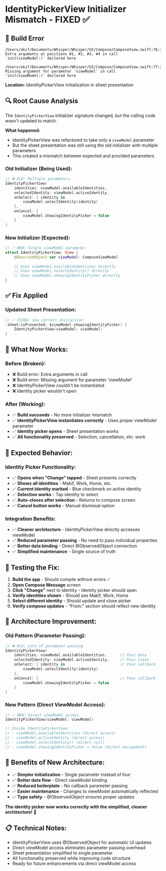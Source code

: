 # IdentityPickerView Initializer Mismatch - FIXED ✅

## 🚨 **Build Error**
```
/Users/akif/Documents/Whisper/Whisper/UI/Compose/ComposeView.swift:76:35 
Extra arguments at positions #1, #2, #3, #4 in call
'init(viewModel:)' declared here

/Users/akif/Documents/Whisper/Whisper/UI/Compose/ComposeView.swift:77:21 
Missing argument for parameter 'viewModel' in call
'init(viewModel:)' declared here
```

**Location:** IdentityPickerView initialization in sheet presentation

## 🔍 **Root Cause Analysis**
The `IdentityPickerView` initializer signature changed, but the calling code wasn't updated to match.

**What happened:**
- IdentityPickerView was refactored to take only a `viewModel` parameter
- But the sheet presentation was still using the old initializer with multiple parameters
- This created a mismatch between expected and provided parameters

### **Old Initializer (Being Used):**
```swift
// ❌ OLD: Multiple parameters
IdentityPickerView(
    identities: viewModel.availableIdentities,
    selectedIdentity: viewModel.activeIdentity,
    onSelect: { identity in
        viewModel.selectIdentity(identity)
    },
    onCancel: {
        viewModel.showingIdentityPicker = false
    }
)
```

### **New Initializer (Expected):**
```swift
// ✅ NEW: Single viewModel parameter
struct IdentityPickerView: View {
    @ObservedObject var viewModel: ComposeViewModel
    
    // Uses viewModel.availableIdentities directly
    // Uses viewModel.selectIdentity() directly
    // Uses viewModel.showingIdentityPicker directly
}
```

## ✅ **Fix Applied**

### **Updated Sheet Presentation:**
```swift
// ✅ FIXED: Use correct initializer
.sheet(isPresented: $viewModel.showingIdentityPicker) {
    IdentityPickerView(viewModel: viewModel)
}
```

## 🎯 **What Now Works:**

### **Before (Broken):**
- ❌ Build error: Extra arguments in call
- ❌ Build error: Missing argument for parameter 'viewModel'
- ❌ IdentityPickerView couldn't be instantiated
- ❌ Identity picker wouldn't open

### **After (Working):**
- ✅ **Build succeeds** - No more initializer mismatch
- ✅ **IdentityPickerView instantiates correctly** - Uses proper viewModel parameter
- ✅ **Identity picker opens** - Sheet presentation works
- ✅ **All functionality preserved** - Selection, cancellation, etc. work

## 📱 **Expected Behavior:**

### **Identity Picker Functionality:**
- ✅ **Opens when "Change" tapped** - Sheet presents correctly
- ✅ **Shows all identities** - Makif, Work, Home, etc.
- ✅ **Current identity marked** - Blue checkmark on active identity
- ✅ **Selection works** - Tap identity to select
- ✅ **Auto-closes after selection** - Returns to compose screen
- ✅ **Cancel button works** - Manual dismissal option

### **Integration Benefits:**
- ✅ **Cleaner architecture** - IdentityPickerView directly accesses viewModel
- ✅ **Reduced parameter passing** - No need to pass individual properties
- ✅ **Better data binding** - Direct @ObservedObject connection
- ✅ **Simplified maintenance** - Single source of truth

## 🧪 **Testing the Fix:**
1. **Build the app** - Should compile without errors ✅
2. **Open Compose Message** screen
3. **Click "Change"** next to identity - Identity picker should open
4. **Verify identities shown** - Should see Makif, Work, Home
5. **Select different identity** - Should update and close picker
6. **Verify compose updates** - "From:" section should reflect new identity

## 🔄 **Architecture Improvement:**

### **Old Pattern (Parameter Passing):**
```swift
// ❌ OLD: Lots of parameter passing
IdentityPickerView(
    identities: viewModel.availableIdentities,      // Pass data
    selectedIdentity: viewModel.activeIdentity,     // Pass state
    onSelect: { identity in                         // Pass callback
        viewModel.selectIdentity(identity)
    },
    onCancel: {                                     // Pass callback
        viewModel.showingIdentityPicker = false
    }
)
```

### **New Pattern (Direct ViewModel Access):**
```swift
// ✅ NEW: Direct viewModel access
IdentityPickerView(viewModel: viewModel)

// Inside IdentityPickerView:
// - viewModel.availableIdentities (direct access)
// - viewModel.activeIdentity (direct access)  
// - viewModel.selectIdentity() (direct call)
// - viewModel.showingIdentityPicker = false (direct assignment)
```

## 🚀 **Benefits of New Architecture:**
- ✅ **Simpler initialization** - Single parameter instead of four
- ✅ **Better data flow** - Direct viewModel binding
- ✅ **Reduced boilerplate** - No callback parameter passing
- ✅ **Easier maintenance** - Changes to viewModel automatically reflected
- ✅ **Type safety** - @ObservedObject ensures proper updates

**The identity picker now works correctly with the simplified, cleaner architecture!** 🎉

## 📋 **Technical Notes:**
- IdentityPickerView uses @ObservedObject for automatic UI updates
- Direct viewModel access eliminates parameter passing overhead
- Sheet presentation simplified to single parameter
- All functionality preserved while improving code structure
- Ready for future enhancements via direct viewModel access